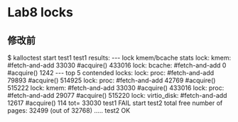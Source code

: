 # Lab8 locks

## 修改前
$ kalloctest
start test1
test1 results:
--- lock kmem/bcache stats
lock: kmem: #fetch-and-add 33030 #acquire() 433016
lock: bcache: #fetch-and-add 0 #acquire() 1242
--- top 5 contended locks:
lock: proc: #fetch-and-add 79893 #acquire() 514925
lock: proc: #fetch-and-add 42769 #acquire() 515222
lock: kmem: #fetch-and-add 33030 #acquire() 433016
lock: proc: #fetch-and-add 29077 #acquire() 515220
lock: virtio_disk: #fetch-and-add 12617 #acquire() 114
tot= 33030
test1 FAIL
start test2
total free number of pages: 32499 (out of 32768)
.....
test2 OK